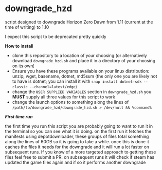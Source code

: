 # downgrade_hzd

script designed to downgrade Horizon Zero Dawn from 1.11 (current at the time of writing) to 1.10

I expect this script to be deprecated pretty quickly

**How to install**

  * clone this repository to a location of your choosing (or alternatively download `downgrade_hzd.sh` and place it in a directory of your choosing on its own)
  * Ensure you have these programs available on your linux distribution: unzip, wget, basename, dotnet, md5sum (the only one you are likely not to have is dotnet; you can install it with `snap install dotnet-sdk --classic --channel=latest/edge`)
  * change the `USER SUPPLIED VARIABLES` section in `downgrade_hzd.sh` you **MUST** supply all three values for this script to work
  * change the launch options to something along the lines of `/path/to/downgrade_hzd/downgrade_hzd.sh > /dev/null && %command%`

***First time run***

the first time you run this script you are probably going to want to run it in the terminal so you can see what it is doing. on the first run it fetches the manifests using depotdownloader, these groups of files total something along the lines of 60GB so it is going to take a while. once this is done it caches the files it needs for the downgrade and it will run a lot faster on subsequent runs. If you know of a more targeted approach to getting these files feel free to submit a PR. on subsequent runs it will check if steam has updated the game files again and if so it performs another downgrade
